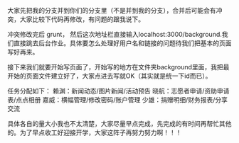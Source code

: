 大家先把我的分支并到你们的分支里（不是并到我的分支），合并后可能会有冲突，大家比较下代码再修改，有问题的跟我说下。

冲突修改完后 grunt， 然后这次地址栏直接输入localhost:3000/background.我们直接跳去后台作业。具体要怎么处理好用户名和链接的问题待我们把基本的页面写好再来。

接下来我们就要开始写页面了，开始写的地方在文件夹background里面，我把最开始的页面文件建立好了，大家点进去写就OK（其实就是统一下id而已）。

任务分配如下：
赖渊：新闻动态/图片新闻/活动预告
晓航：志愿者申请/资助申请表/点点相册
嘉威：横幅管理/修改密码/账户管理
少雄：捐赠明细/财务报表/分享交流

具体各自的量大小我也不太清楚，大家尽量早点完成，先完成的有时间再帮忙其他的。为了早点收工好迎接开学，大家这阵子再努力努力啊！！！